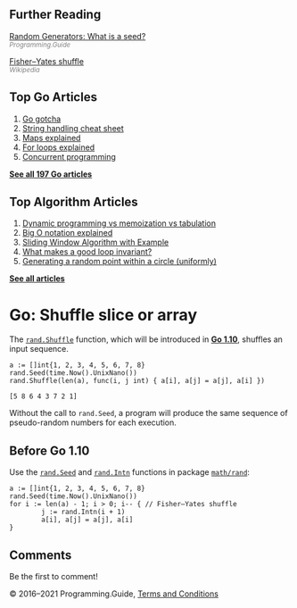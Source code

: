 <span class="underline"></span>

<span class="underline"></span>

Further Reading
---------------

[Random Generators: What is a seed?](../random-generators-what-is-a-seed.html)  
<span style="color: grey; font-style: italic; font-size: smaller">Programming.Guide</span>

[Fisher–Yates shuffle](https://en.wikipedia.org/wiki/Fisher%E2%80%93Yates_shuffle)  
<span style="color: grey; font-style: italic; font-size: smaller">Wikipedia</span>

Top Go Articles
---------------

1.  [Go gotcha](go-gotcha.html)
2.  [String handling cheat sheet](string-functions-reference-cheat-sheet.html)
3.  [Maps explained](maps-explained.html)
4.  [For loops explained](for-loop.html)
5.  [Concurrent programming](go-concurrency-tutorial.html)

[**See all 197 Go articles**](index.html)

<span class="underline"></span>

Top Algorithm Articles
----------------------

1.  [Dynamic programming vs memoization vs tabulation](../dynamic-programming-vs-memoization-vs-tabulation.html)
2.  [Big O notation explained](../big-o-notation-explained.html)
3.  [Sliding Window Algorithm with Example](../sliding-window-example.html)
4.  [What makes a good loop invariant?](../what-makes-a-good-loop-invariant.html)
5.  [Generating a random point within a circle (uniformly)](../random-point-within-circle.html)

[**See all articles**](../index.html)

Go: Shuffle slice or array
==========================

The [`rand.Shuffle`](https://tip.golang.org/pkg/math/rand/#Shuffle) function, which will be introduced in [**Go 1.10**](https://tip.golang.org/doc/go1.10), shuffles an input sequence.

    a := []int{1, 2, 3, 4, 5, 6, 7, 8}
    rand.Seed(time.Now().UnixNano())
    rand.Shuffle(len(a), func(i, j int) { a[i], a[j] = a[j], a[i] })

    [5 8 6 4 3 7 2 1]

Without the call to `rand.Seed`, a program will produce the same sequence of pseudo-random numbers for each execution.

Before Go 1.10
--------------

Use the [`rand.Seed`](https://golang.org/pkg/math/rand/#Seed) and [`rand.Intn`](https://golang.org/pkg/math/rand/#Intn) functions in package [`math/rand`](https://golang.org/pkg/math/rand/):

    a := []int{1, 2, 3, 4, 5, 6, 7, 8}
    rand.Seed(time.Now().UnixNano())
    for i := len(a) - 1; i > 0; i-- { // Fisher–Yates shuffle
            j := rand.Intn(i + 1)
            a[i], a[j] = a[j], a[i]
    }

Comments
--------

Be the first to comment!

© 2016–2021 Programming.Guide, [Terms and Conditions](../terms-and-conditions.html)
